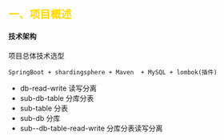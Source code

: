 ## <font color=#FFD700> 一、项目概述 </font>

#### 技术架构

项目总体技术选型

```
SpringBoot + shardingsphere + Maven  + MySQL + lombok(插件)
```
- db-read-write 读写分离
- sub-db-table 分库分表
- sub-table 分表
- sub-db 分库
- sub--db-table-read-write 分库分表读写分离